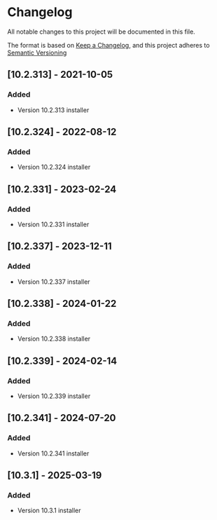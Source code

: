 # Changelog

All notable changes to this project will be documented in this file.

The format is based on [Keep a Changelog](https://keepachangelog.com/en/1.0.0/),
and this project adheres to [Semantic Versioning](https://semver.org/spec/v2.0.0.html)

## [10.2.313] - 2021-10-05

### Added

- Version 10.2.313 installer

## [10.2.324] - 2022-08-12

### Added

- Version 10.2.324 installer

## [10.2.331] - 2023-02-24

### Added

- Version 10.2.331 installer

## [10.2.337] - 2023-12-11

### Added

- Version 10.2.337 installer

## [10.2.338] - 2024-01-22

### Added

- Version 10.2.338 installer

## [10.2.339] - 2024-02-14

### Added

- Version 10.2.339 installer

## [10.2.341] - 2024-07-20

### Added

- Version 10.2.341 installer

## [10.3.1] - 2025-03-19

### Added

- Version 10.3.1 installer